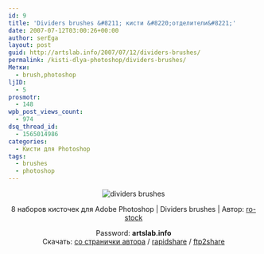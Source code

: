 ```yaml
---
id: 9
title: 'Dividers brushes &#8211; кисти &#8220;отделители&#8221;'
date: 2007-07-12T03:00:26+00:00
author: serEga
layout: post
guid: http://artslab.info/2007/07/12/dividers-brushes/
permalink: /kisti-dlya-photoshop/dividers-brushes/
Метки:
  - brush,photoshop
ljID:
  - 5
prosmotr:
  - 148
wpb_post_views_count:
  - 974
dsq_thread_id:
  - 1565014986
categories:
  - Кисти для Photoshop
tags:
  - brushes
  - photoshop
---
```

<p style="text-align: center">
  <img src="http://img100.imageshack.us/img100/8623/dividers6byrostockrq6kd4.jpg" alt="dividers brushes" border="0" />
</p>

<p align="center">
  8 наборов кисточек для Adobe Photoshop | Dividers brushes | Автор: <a href="http://ro-stock.deviantart.com" title="Authors dA page" target="_blank">ro-stock</a>
</p>

<p align="center">
  Password: <strong>artslab.info</strong><br /> Скачать: <a href="http://ro-stock.deviantart.com/gallery/" title="download from authors da page" target="_blank">со странички автора</a> / <a href="http://rapidshare.com/files/33451056/dividers_brushes.rar" title="download from rapidshare" target="_blank">rapidshare</a> / <a href="http://www.ftp2share.com/file/1b78f98a-f3e1-43be-8e73-60c313b15e96/dividers_brushes.rar" title="download from ftp2share" target="_blank">ftp2share</a>
</p>